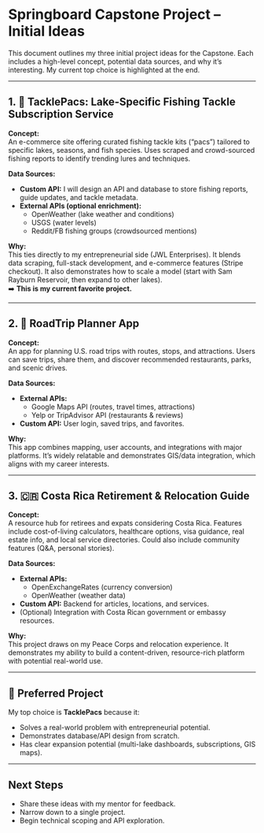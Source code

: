 # Springboard Capstone Project – Initial Ideas

This document outlines my three initial project ideas for the Capstone. Each includes a high-level concept, potential data sources, and why it’s interesting. My current top choice is highlighted at the end.

---

## 1. 🎣 TacklePacs: Lake-Specific Fishing Tackle Subscription Service

**Concept:**  
An e-commerce site offering curated fishing tackle kits (“pacs”) tailored to specific lakes, seasons, and fish species. Uses scraped and crowd-sourced fishing reports to identify trending lures and techniques.  

**Data Sources:**  
- **Custom API:** I will design an API and database to store fishing reports, guide updates, and tackle metadata.  
- **External APIs (optional enrichment):**  
  - OpenWeather (lake weather and conditions)  
  - USGS (water levels)  
  - Reddit/FB fishing groups (crowdsourced mentions)

**Why:**  
This ties directly to my entrepreneurial side (JWL Enterprises). It blends data scraping, full-stack development, and e-commerce features (Stripe checkout). It also demonstrates how to scale a model (start with Sam Rayburn Reservoir, then expand to other lakes).  
➡️ **This is my current favorite project.**

---

## 2. 🚗 RoadTrip Planner App

**Concept:**  
An app for planning U.S. road trips with routes, stops, and attractions. Users can save trips, share them, and discover recommended restaurants, parks, and scenic drives.  

**Data Sources:**  
- **External APIs:**  
  - Google Maps API (routes, travel times, attractions)  
  - Yelp or TripAdvisor API (restaurants & reviews)  
- **Custom API:** User login, saved trips, and favorites.  

**Why:**  
This app combines mapping, user accounts, and integrations with major platforms. It’s widely relatable and demonstrates GIS/data integration, which aligns with my career interests.  

---

## 3. 🇨🇷 Costa Rica Retirement & Relocation Guide

**Concept:**  
A resource hub for retirees and expats considering Costa Rica. Features include cost-of-living calculators, healthcare options, visa guidance, real estate info, and local service directories. Could also include community features (Q&A, personal stories).  

**Data Sources:**  
- **External APIs:**  
  - OpenExchangeRates (currency conversion)  
  - OpenWeather (weather data)  
- **Custom API:** Backend for articles, locations, and services.  
- (Optional) Integration with Costa Rican government or embassy resources.  

**Why:**  
This project draws on my Peace Corps and relocation experience. It demonstrates my ability to build a content-driven, resource-rich platform with potential real-world use.  

---

## 🚀 Preferred Project

My top choice is **TacklePacs** because it:  
- Solves a real-world problem with entrepreneurial potential.  
- Demonstrates database/API design from scratch.  
- Has clear expansion potential (multi-lake dashboards, subscriptions, GIS maps).  

---

## Next Steps
- Share these ideas with my mentor for feedback.  
- Narrow down to a single project.  
- Begin technical scoping and API exploration.  
